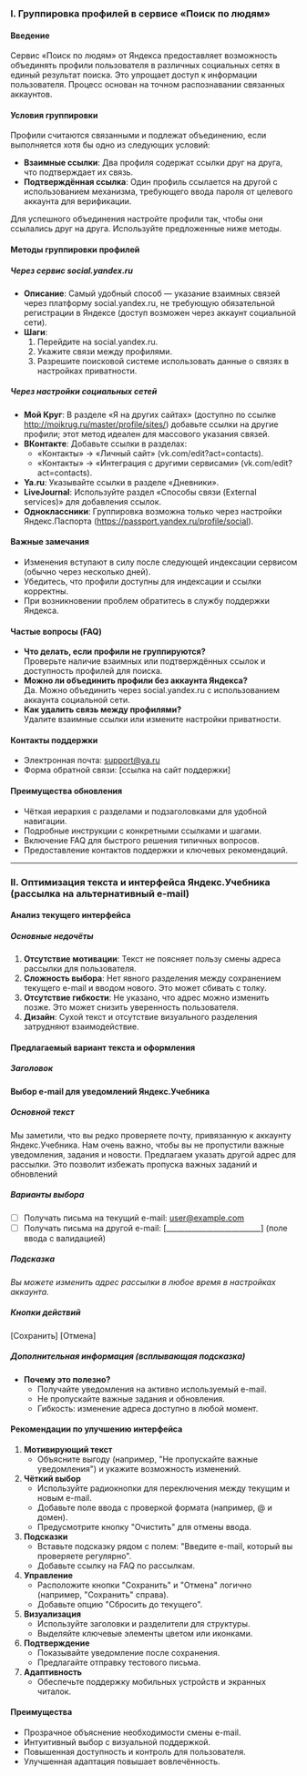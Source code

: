 ### I. Группировка профилей в сервисе «Поиск по людям»

#### Введение
Сервис «Поиск по людям» от Яндекса предоставляет возможность объединять профили пользователя в различных социальных сетях в единый результат поиска. Это упрощает  доступ к информации пользователя. Процесс основан на  точном распознавании связанных аккаунтов.

#### Условия группировки
Профили считаются связанными и подлежат объединению, если выполняется хотя бы одно из следующих условий:
- **Взаимные ссылки**: Два профиля содержат ссылки друг на друга, что подтверждает их связь.
- **Подтверждённая ссылка**: Один профиль ссылается на другой с использованием механизма, требующего ввода пароля от целевого аккаунта для верификации.

Для успешного объединения настройте профили так, чтобы они ссылались друг на друга. Используйте предложенные ниже методы.

#### Методы группировки профилей
##### Через сервис social.yandex.ru
- **Описание**: Самый удобный способ — указание взаимных связей через платформу social.yandex.ru, не требующую обязательной регистрации в Яндексе (доступ возможен через аккаунт социальной сети).
- **Шаги**: 
  1. Перейдите на social.yandex.ru.
  2. Укажите связи между профилями.
  3. Разрешите поисковой системе использовать данные о связях в настройках приватности.

##### Через настройки социальных сетей
- **Мой Круг**: В разделе «Я на других сайтах» (доступно по ссылке http://moikrug.ru/master/profile/sites/) добавьте ссылки на другие профили; этот метод идеален для массового указания связей.
- **ВКонтакте**: Добавьте ссылки в разделах:
  - «Контакты» → «Личный сайт» (vk.com/edit?act=contacts).
  - «Контакты» → «Интеграция с другими сервисами» (vk.com/edit?act=contacts).
- **Ya.ru**: Указывайте ссылки в разделе «Дневники».
- **LiveJournal**: Используйте раздел «Способы связи (External services)» для добавления ссылок.
- **Одноклассники**: Группировка возможна только через настройки Яндекс.Паспорта (https://passport.yandex.ru/profile/social).

#### Важные замечания
- Изменения вступают в силу после следующей индексации сервисом (обычно через несколько дней).
- Убедитесь, что профили доступны для индексации и ссылки корректны.
- При возникновении проблем обратитесь в службу поддержки Яндекса.

#### Частые вопросы (FAQ)
- **Что делать, если профили не группируются?**  
  Проверьте наличие взаимных или подтверждённых ссылок и доступность профилей для поиска.
- **Можно ли объединить профили без аккаунта Яндекса?**  
  Да. Можно объединить через social.yandex.ru с использованием аккаунта социальной сети.
- **Как удалить связь между профилями?**  
  Удалите взаимные ссылки или измените настройки приватности.

#### Контакты поддержки
- Электронная почта: support@ya.ru  
- Форма обратной связи: [ссылка на сайт поддержки]  

#### Преимущества обновления
- Чёткая иерархия с разделами и подзаголовками для удобной навигации.  
- Подробные инструкции с конкретными ссылками и шагами.  
- Включение FAQ для быстрого решения типичных вопросов.  
- Предоставление контактов поддержки и ключевых рекомендаций.

---

### II. Оптимизация текста и интерфейса Яндекс.Учебника (рассылка на альтернативный e-mail)

#### Анализ текущего интерфейса
##### Основные недочёты
1. **Отсутствие мотивации**: Текст не поясняет пользу смены адреса рассылки для пользователя.  
2. **Сложность выбора**: Нет явного разделения между сохранением текущего e-mail и вводом нового. Это может сбивать с толку.  
3. **Отсутствие гибкости**: Не указано, что адрес можно изменить позже. Это может снизить уверенность пользователя.  
4. **Дизайн**: Сухой текст и отсутствие визуального разделения затрудняют взаимодействие.

#### Предлагаемый вариант текста и оформления
##### Заголовок
**Выбор e-mail для уведомлений Яндекс.Учебника**

##### Основной текст
Мы заметили, что вы редко проверяете почту, привязанную к аккаунту Яндекс.Учебника. Нам очень важно, чтобы вы не пропустили важные уведомления, задания и новости.  Предлагаем указать другой адрес для рассылки. Это позволит избежать пропуска важных заданий и обновлений

##### Варианты выбора
- ☐ Получать письма на текущий e-mail: user@example.com  
- ☐ Получать письма на другой e-mail: [__________________________] (поле ввода с валидацией)

##### Подсказка
*Вы можете изменить адрес рассылки в любое время в настройках аккаунта.*

##### Кнопки действий
[Сохранить] [Отмена]

##### Дополнительная информация (всплывающая подсказка)
- **Почему это полезно?**  
  - Получайте уведомления на активно используемый e-mail.  
  - Не пропускайте важные задания и обновления.  
  - Гибкость: изменение адреса доступно в любой момент.

#### Рекомендации по улучшению интерфейса
1. **Мотивирующий текст**  
   - Объясните выгоду (например, "Не пропускайте важные уведомления") и укажите возможность изменений.  
2. **Чёткий выбор**  
   - Используйте радиокнопки для переключения между текущим и новым e-mail.  
   - Добавьте поле ввода с проверкой формата (например, @ и домен).  
   - Предусмотрите кнопку "Очистить" для отмены ввода.  
3. **Подсказки**  
   - Вставьте подсказку рядом с полем: "Введите e-mail, который вы проверяете регулярно".  
   - Добавьте ссылку на FAQ по рассылкам.  
4. **Управление**  
   - Расположите кнопки "Сохранить" и "Отмена" логично (например, "Сохранить" справа).  
   - Добавьте опцию "Сбросить до текущего".  
5. **Визуализация**  
   - Используйте заголовки и разделители для структуры.  
   - Выделяйте ключевые элементы цветом или иконками.  
6. **Подтверждение**  
   - Показывайте уведомление после сохранения.  
   - Предлагайте отправку тестового письма.  
7. **Адаптивность**  
   - Обеспечьте поддержку мобильных устройств и экранных читалок.

#### Преимущества
- Прозрачное объяснение необходимости смены e-mail.  
- Интуитивный выбор с визуальной поддержкой.  
- Повышенная доступность и контроль для пользователя.  
- Улучшенная адаптация повышает вовлечённость.

